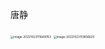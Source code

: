 唐静

<img src="C:\Users\26363\AppData\Roaming\Typora\typora-user-images\image-20221023111649763.png" alt="image-20221023111649763" style="zoom:33%;" />

<img src="https://raw.githubusercontent.com/voncen/image/main/img/image-20221023113856625.png" alt="image-20221023113856625" style="zoom:33%;" />